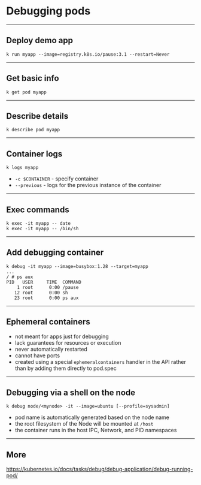 # Debugging pods

---

## Deploy demo app

```
k run myapp --image=registry.k8s.io/pause:3.1 --restart=Never
```

---

## Get basic info

```
k get pod myapp
```

---

## Describe details

```
k describe pod myapp
```

---

## Container logs

```
k logs myapp
```

- `-c $CONTAINER` - specify container
- `--previous` - logs for the previous instance of the container

---

## Exec commands

```
k exec -it myapp -- date
k exec -it myapp -- /bin/sh
```

---

## Add debugging container

```
k debug -it myapp --image=busybox:1.28 --target=myapp
...
/ # ps aux
PID   USER     TIME  COMMAND
    1 root      0:00 /pause
   12 root      0:00 sh
   23 root      0:00 ps aux
```

---

## Ephemeral containers

* not meant for apps just for debugging
* lack guarantees for resources or execution
* never automatically restarted
* cannot have ports
* created using a special `ephemeralcontainers` handler in the API rather than by adding them directly to pod.spec

---

## Debugging via a shell on the node  

```
k debug node/<mynode> -it --image=ubuntu [--profile=sysadmin]
```

- pod name is automatically generated based on the node name
- the root filesystem of the Node will be mounted at `/host`
- the container runs in the host IPC, Network, and PID namespaces

---

## More

https://kubernetes.io/docs/tasks/debug/debug-application/debug-running-pod/
